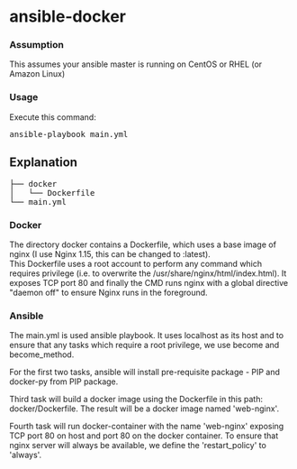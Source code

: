# ansible-docker

### Assumption
This assumes your ansible master is running on CentOS or RHEL (or Amazon Linux)

### Usage
Execute this command:
<pre>
ansible-playbook main.yml
</pre>

## Explanation
<pre>
├── docker
│   └── Dockerfile
└── main.yml
</pre>

### Docker
The directory docker contains a Dockerfile, which uses a base image of nginx (I use Nginx 1.15, this can be changed to :latest).  
This Dockerfile uses a root account to perform any command which requires privilege (i.e. to overwrite the /usr/share/nginx/html/index.html). 
It exposes TCP port 80 and finally the CMD runs nginx with a global directive "daemon off" to ensure Nginx runs in the foreground.

### Ansible
The main.yml is used ansible playbook. It uses localhost as its host and to ensure that any tasks which require a root privilege, we use become and become_method. 

For the first two tasks, ansible will install pre-requisite package - PIP and docker-py from PIP package.

Third task will build a docker image using the Dockerfile in this path: docker/Dockerfile. The result will be a docker image named 'web-nginx'.

Fourth task will run docker-container with the name 'web-nginx' exposing TCP port 80 on host and port 80 on the docker container. To ensure that nginx server will always be available, we define the 'restart_policy' to 'always'.

